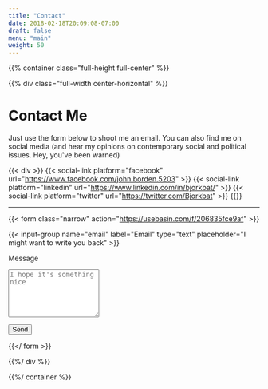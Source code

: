 ```yaml
---
title: "Contact"
date: 2018-02-18T20:09:08-07:00
draft: false
menu: "main"
weight: 50
---
```

{{% container class="full-height full-center" %}}

{{% div class="full-width center-horizontal" %}}
# Contact Me
Just use the form below to shoot me an email.  You can also find me on social media (and hear my opinions on contemporary social and political issues.  Hey, you've been warned)

{{< div >}}
{{< social-link platform="facebook" url="https://www.facebook.com/john.borden.5203" >}}
{{< social-link platform="linkedin" url="https://www.linkedin.com/in/bjorkbat/" >}}
{{< social-link platform="twitter" url="https://twitter.com/Bjorkbat" >}}
{{</div >}}

---

{{< form class="narrow" action="https://usebasin.com/f/206835fce9af" >}}

{{< input-group name="email" label="Email" type="text" placeholder="I might want to write you back" >}}

<label>Message</label>
<textarea name="Message" placeholder="I hope it's something nice" rows="6"></textarea>

<button>Send</button>

{{</ form >}}

{{%/ div %}}

{{%/ container %}}
